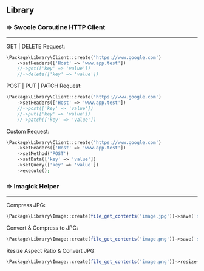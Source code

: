 ## Library

### => Swoole Coroutine HTTP Client

---

GET | DELETE Request:
```php
\Package\Library\Client::create('https://www.google.com')
    ->setHeaders(['Host' => 'www.app.test'])
    //->get(['key' => 'value'])
    //->delete(['key' => 'value'])
```

POST | PUT | PATCH Request:
```php
\Package\Library\Client::create('https://www.google.com')
    ->setHeaders(['Host' => 'www.app.test'])
    //->post(['key' => 'value'])
    //->put(['key' => 'value'])
    //->patch(['key' => 'value'])
```

Custom Request:
```php
\Package\Library\Client::create('https://www.google.com')
    ->setHeaders(['Host' => 'www.app.test'])
    ->setMethod('POST')
    ->setData(['key' => 'value'])
    ->setQuery(['key' => 'value'])
    ->execute();   
```


### => Imagick Helper

---

Compress JPG:
```php
\Package\Library\Image::create(file_get_contents('image.jpg'))->save('save_path.jpg', 'jpg', 75);
```

Convert & Compress to JPG:
```php
\Package\Library\Image::create(file_get_contents('image.png'))->save('save_path.jpg', 'jpg', 75);
```

Resize Aspect Ratio & Convert JPG:
```php
\Package\Library\Image::create(file_get_contents('image.png'))->resize(100, 100)->output('jpg', 75);
```